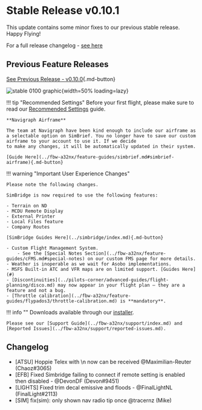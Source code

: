 <link rel="stylesheet" href="../../stylesheets/toc-tables.css">

# Stable Release v0.10.1

This update contains some minor fixes to our previous stable release. Happy Flying!

For a full release changelog - [see here](#changelog)

## Previous Feature Releases

[See Previous Release - v0.10.0](v0100.md){.md-button}

![stable 0100 graphic](assets/0-10-0-m.png){width=50% loading=lazy}

!!! tip "Recommended Settings"
    Before your first flight, please make sure to read our [Recommended Settings](../fbw-a32nx/settings.md) guide.

    **Navigraph Airframe**

    The team at Navigraph have been kind enough to include our airframe as a selectable option on SimBrief. You no longer have to save our custom airframe to your account to use it. If we decide 
    to make any changes, it will be automatically updated in their system.

    [Guide Here](../fbw-a32nx/feature-guides/simbrief.md#simbrief-airframe){.md-button}

!!! warning "Important User Experience Changes"

    Please note the following changes.

    SimBridge is now required to use the following features:

    - Terrain on ND 
    - MCDU Remote Display
    - External Printer
    - Local Files feature
    - Company Routes

    [SimBridge Guides Here](../simbridge/index.md){.md-button}

    - Custom Flight Management System.
        - See the [Special Notes Section](../fbw-a32nx/feature-guides/cFMS.md#special-notes) on our custom FMS page for more details.
    - Weather is inoperable as we wait for Asobo implementations.
    - MSFS Built-in ATC and VFR maps are on limited support. [Guides Here](#)
    - [Discontinuities](../pilots-corner/advanced-guides/flight-planning/disco.md) may now appear in your flight plan — they are a feature and not a bug.
    - [Throttle calibration](../fbw-a32nx/feature-guides/flypados3/throttle-calibration.md) is **mandatory**.

!!! info ""
    Downloads available through our [installer](../fbw-a32nx/installation.md).

    Please see our [Support Guide](../fbw-a32nx/support/index.md) and [Reported Issues](../fbw-a32nx/support/reported-issues.md).

## Changelog
- [ATSU] Hoppie Telex with \n now can be received @Maximilian-Reuter (Chaoz#3065)
- [EFB] Fixed Simbridge failing to connect if remote setting is enabled then disabled - @DevonDF (Devon#9451)
- [LIGHTS] Fixed trim decal emissive and floods - @FinalLightNL (FinalLight#2113)
- [SIM] fix(sim): only shown nav radio tip once @tracernz (Mike)